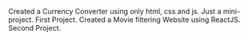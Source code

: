 Created a Currency Converter using only html, css and js.
Just a mini-project.
First Project.
Created a Movie filtering Website using ReactJS.
Second Project.
